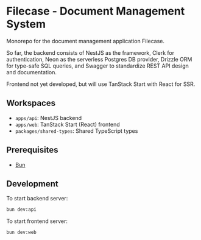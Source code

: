 # Filecase - Document Management System

Monorepo for the document management application Filecase.

So far, the backend consists of NestJS as the framework, Clerk for authentication, Neon as the serverless Postgres DB provider, Drizzle ORM for type-safe SQL queries, and Swagger to standardize REST API design and documentation.

Frontend not yet developed, but will use TanStack Start with React for SSR.

## Workspaces

- `apps/api`: NestJS backend
- `apps/web`: TanStack Start (React) frontend
- `packages/shared-types`: Shared TypeScript types

## Prerequisites

- [Bun](https://bun.sh/)

## Development

To start backend server:

```bash
bun dev:api
```

To start frontend server:

```bash
bun dev:web
```
